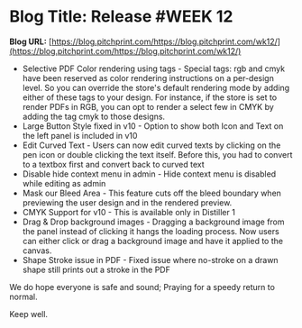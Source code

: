 # **Blog Title**: Release #WEEK 12

**Blog URL:** [https://blog.pitchprint.com/https://blog.pitchprint.com/wk12/](https://blog.pitchprint.com/https://blog.pitchprint.com/wk12/)

 * Selective PDF Color rendering using tags - Special tags: rgb and cmyk have been reserved as color rendering instructions on a per-design
   level. So you can override the store's default rendering mode by adding either of these tags to your design. For instance, if the store
   is set to render PDFs in RGB, you can opt to render a select few in CMYK by adding the tag cmyk to those designs.
 * Large Button Style fixed in v10 - Option to show both Icon and Text on the left panel is included in v10
 * Edit Curved Text - Users can now edit curved texts by clicking on the pen icon or double clicking the text itself. Before this, you had
   to convert to a textbox first and convert back to curved text
 * Disable hide context menu in admin - Hide context menu is disabled while editing as admin
 * Mask our Bleed Area - This feature cuts off the bleed boundary when previewing the user design and in the rendered preview.
 * CMYK Support for v10 - This is available only in Distiller 1
 * Drag & Drop background images - Dragging a background image from the panel instead of clicking it hangs the loading process. Now users
   can either click or drag a background image and have it applied to the canvas.
 * Shape Stroke issue in PDF - Fixed issue where no-stroke on a drawn shape still prints out a stroke in the PDF

We do hope everyone is safe and sound; Praying for a speedy return to normal.

Keep well.

